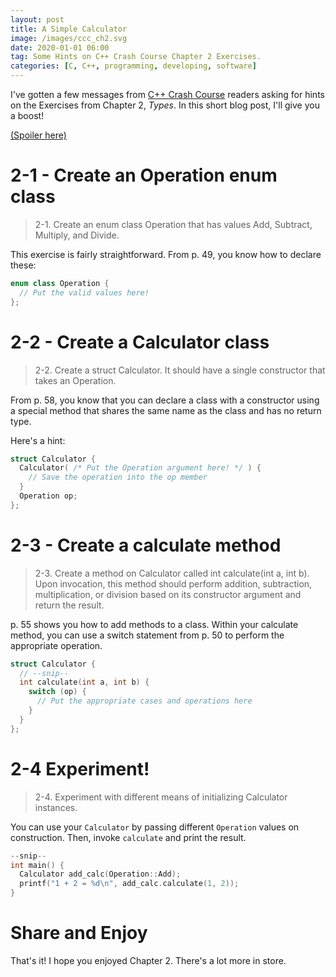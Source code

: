 ```yaml
---
layout: post
title: A Simple Calculator
image: /images/ccc_ch2.svg
date: 2020-01-01 06:00
tag: Some Hints on C++ Crash Course Chapter 2 Exercises.
categories: [C, C++, programming, developing, software]
---
```


I've gotten a few messages from [C++ Crash Course](https://ccc.codes) readers asking for hints on the Exercises from Chapter 2, _Types_. In this short blog post, I'll give you a boost!


[(Spoiler here)](https://wandbox.org/permlink/frISpYGld0oAYb49)

# 2-1 - Create an Operation enum class

> 2-1. Create an enum class Operation that has values Add, Subtract, Multiply,
and Divide.

This exercise is fairly straightforward. From p. 49, you know how to declare these:

```cpp
enum class Operation {
  // Put the valid values here!
};
```

# 2-2 - Create a Calculator class

> 2-2. Create a struct Calculator. It should have a single constructor that takes an Operation.

From p. 58, you know that you can declare a class with a constructor using a special method that shares the same name as the class and has no return type.

Here's a hint:

```cpp
struct Calculator {
  Calculator( /* Put the Operation argument here! */ ) {
    // Save the operation into the op member
  }
  Operation op;
};
```

# 2-3 - Create a calculate method

> 2-3. Create a method on Calculator called int calculate(int a, int b). Upon invocation, this method should perform addition, subtraction, multiplication, or division based on its constructor argument and return the result.

p. 55 shows you how to add methods to a class. Within your calculate method, you can use a switch statement from p. 50 to perform the appropriate operation.

```cpp
struct Calculator {
  // --snip--
  int calculate(int a, int b) {
    switch (op) {
      // Put the appropriate cases and operations here
    }
  }
};
```

# 2-4 Experiment!

> 2-4. Experiment with different means of initializing Calculator instances.

You can use your `Calculator` by passing different `Operation` values on construction. Then, invoke `calculate` and print the result.

```cpp
--snip--
int main() {
  Calculator add_calc(Operation::Add);
  printf("1 + 2 = %d\n", add_calc.calculate(1, 2));
}
```

# Share and Enjoy

That's it! I hope you enjoyed Chapter 2. There's a lot more in store.
